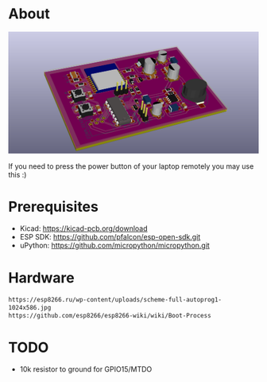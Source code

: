 # About

![3D preview](/rs.png)

If you need to press the power button of your laptop remotely you may use this :)

# Prerequisites
* Kicad:   https://kicad-pcb.org/download
* ESP SDK: https://github.com/pfalcon/esp-open-sdk.git
* uPython: https://github.com/micropython/micropython.git

# Hardware
```
https://esp8266.ru/wp-content/uploads/scheme-full-autoprog1-1024x586.jpg
https://github.com/esp8266/esp8266-wiki/wiki/Boot-Process
```
# TODO
- 10k resistor to ground for GPIO15/MTDO
